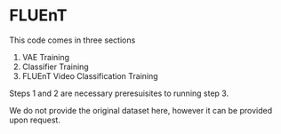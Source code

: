 # FLUEnT

This code comes in three sections
1. VAE Training
2. Classifier Training
3. FLUEnT Video Classification Training

Steps 1 and 2 are necessary preresuisites to running step 3.

We do not provide the original dataset here, however it can be provided upon request.
